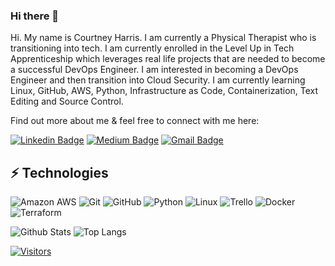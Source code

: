 ### Hi there 👋

Hi. My name is Courtney Harris. I am currently a Physical Therapist who is transitioning into tech. I am currently enrolled in the Level Up in Tech Apprenticeship which leverages real life projects that are needed to become a successful DevOps Engineer. I am interested in becoming a DevOps Engineer and then transition into Cloud Security. I am currently learning Linux, GitHub, AWS, Python, Infrastructure as Code, Containerization, Text Editing and Source Control. 

Find out more about me & feel free to connect with me here:

<!-- Replace the fields below with the information requested. Remember to remove the encapsulating <> characters. For spaces in names, use %20 (e.g. Broadus%20Palmer) -->

[![Linkedin Badge](https://img.shields.io/badge/-Courtney%20Harris-blue?style=flat-square&logo=Linkedin&logoColor=white&link=https://www.linkedin.com/in/cortneyshenel/)](https://www.linkedin.com/in/cortneyshenel/)
[![Medium Badge](https://img.shields.io/badge/Courtney%20Harris-12100E?style=flat-square&logo=medium&logoColor=white&link=https://www.linkedin.com/in/cortneyshenel)](https://www.linkedin.com/in/cortneyshenel/)
[![Gmail Badge](https://img.shields.io/badge/-csharrisjax@gmail.com-c14438?style=flat-square&logo=Gmail&logoColor=white&link=mailto:csharrisjax@gmail.com)](mailto:csharrisjax@gmail.com)

## ⚡ Technologies

<!-- Check out the Badges folder for more badges -->

![Amazon AWS](https://img.shields.io/badge/Amazon%20AWS-232F3E?style=flat-square&logo=amazon-aws)
![Git](https://img.shields.io/badge/-Git-black?style=flat-square&logo=git)
![GitHub](https://img.shields.io/badge/-GitHub-181717?style=flat-square&logo=github)
![Python](https://img.shields.io/badge/-Python-black?style=flat-square&logo=Python)
![Linux](https://img.shields.io/badge/Linux-FCC624?style=flat-square&logo=linux&logoColor=black)
![Trello](https://img.shields.io/badge/Trello-%23026AA7.svg?style=flat-square&logo=Trello&logoColor=white)
![Docker](https://img.shields.io/badge/docker-%230db7ed.svg?style=for-the-badge&logo=docker&logoColor=white)
![Terraform](https://img.shields.io/badge/terraform-%235835CC.svg?style=for-the-badge&logo=terraform&logoColor=white)

<!-- Replace the fields below with the information requested. Remember to remove the encapsulating <> characters. -->

![Github Stats](https://github-readme-stats.vercel.app/api?username=csharrisjax&count_private=true&show_icons=true&include_all_commits=true)
![Top Langs](https://github-readme-stats.vercel.app/api/top-langs/?username=LevelUpInTech&hide=TeX&layout=compact)


[![Visitors](https://api.visitorbadge.io/api/visitors?path=csharrisjax%2FLevelUpInTech&label=VISITORS&countColor=%23263759)](https://visitorbadge.io/status?path=csharrisjax%2Fcsharrisjax)
